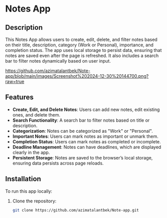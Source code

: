# Notes App

## Description

This Notes App allows users to create, edit, delete, and filter notes based on their title, description, category (Work or Personal), importance, and completion status. The app uses local storage to persist data, ensuring that notes are saved even after the page is refreshed. It also includes a search bar to filter notes dynamically based on user input.

https://github.com/azimatalantbek/Note-app/blob/main/images/Screenshot%202024-12-30%20144700.png?raw=true

## Features

- **Create, Edit, and Delete Notes**: Users can add new notes, edit existing ones, and delete them.
- **Search Functionality**: A search bar to filter notes based on title or description.
- **Categorization**: Notes can be categorized as "Work" or "Personal".
- **Important Notes**: Users can mark notes as important or unmark them.
- **Completion Status**: Users can mark notes as completed or incomplete.
- **Deadline Management**: Notes can have deadlines, which are displayed clearly in the app.
- **Persistent Storage**: Notes are saved to the browser’s local storage, ensuring data persists across page reloads.

## Installation

To run this app locally:

1. Clone the repository:
   ```bash
   git clone https://github.com/azimatalantbek/Note-app.git
